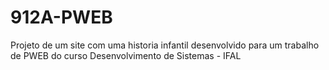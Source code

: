# 912A-PWEB
  Projeto de um site com uma historia infantil desenvolvido para um trabalho de PWEB do curso Desenvolvimento de Sistemas - IFAL
